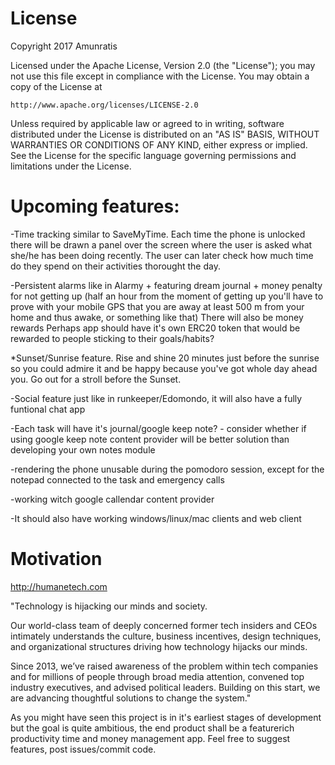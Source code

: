 # License
Copyright 2017 Amunratis

Licensed under the Apache License, Version 2.0 (the "License");
you may not use this file except in compliance with the License.
You may obtain a copy of the License at

    http://www.apache.org/licenses/LICENSE-2.0

Unless required by applicable law or agreed to in writing, software
distributed under the License is distributed on an "AS IS" BASIS,
WITHOUT WARRANTIES OR CONDITIONS OF ANY KIND, either express or implied.
See the License for the specific language governing permissions and
limitations under the License.



# Upcoming features:

-Time tracking similar to SaveMyTime. Each time the phone is unlocked there will be drawn a panel over the screen where the user is asked what she/he has been doing recently. The user can later check how much time do they spend on their activities thorought the day.

-Persistent alarms like in Alarmy + featuring dream journal + money penalty for not getting up (half an hour from the moment of getting up you'll have to prove with your mobile GPS that you are away at least 500 m from your home and thus awake, or something like that) There will also be money rewards Perhaps app should have it's own ERC20 token that would be rewarded to people sticking to their goals/habits?
   
   *Sunset/Sunrise feature. Rise and shine 20 minutes just before the sunrise so you could admire it and be happy because you've got whole day ahead you. Go out for a stroll before the Sunset.

-Social feature just like in runkeeper/Edomondo, it will also have a fully funtional chat app

-Each task will have it's journal/google keep note? - consider whether if using google keep note content provider will be better solution than developing your own notes module

-rendering the phone unusable during the pomodoro session, except for the notepad connected to the task and emergency calls

-working witch google callendar content provider

-It should also have working windows/linux/mac clients and web client




# Motivation
http://humanetech.com

"Technology is hijacking our minds and society.

Our world-class team of deeply concerned former tech insiders and CEOs intimately understands the culture, business incentives, design techniques, and organizational structures driving how technology hijacks our minds.

Since 2013, we’ve raised awareness of the problem within tech companies and for millions of people through broad media attention, convened top industry executives, and advised political leaders. Building on this start, we are advancing thoughtful solutions to change the system."

As you might have seen this project is in it's earliest stages of development but the goal is quite ambitious, the end product shall be a featurerich productivity time and money management app. Feel free to suggest features, post issues/commit code.




